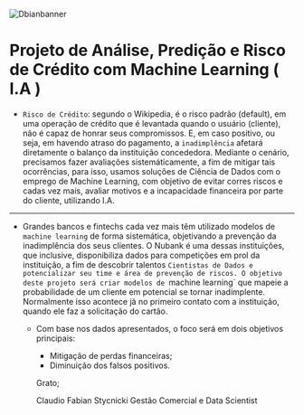 ![Dbianbanner](https://user-images.githubusercontent.com/79420053/199480193-289782ad-90a7-4537-8f4c-cca64e36b55f.png)

# Projeto de Análise, Predição e Risco de Crédito com Machine Learning ( I.A )

 - `Risco de Crédito`: segundo o Wikipedia, é o risco padrão (default), em uma operação de crédito que é levantada quando o usuário (cliente), não é capaz de honrar seus compromissos. E, em caso positivo, ou seja, em havendo atraso do pagamento, a `inadimplência` afetará diretamente o balanço da instituição concededora. Mediante o cenário, precisamos fazer avaliações sistemáticamente, a fim de mitigar tais ocorrências, para isso, usamos soluções de Ciência de Dados com o emprego de Machine Learning, com objetivo de evitar corres riscos e cadas vez  mais, avaliar motivos e a incapacidade financeira por parte do cliente, utilizando I.A.
___ 

  - Grandes bancos e fintechs cada vez mais têm utilizado modelos de `machine learning` de forma sistemática, objetivando a prevenção da inadimplência dos seus clientes. O Nubank é uma dessas instituições, que inclusive, disponibiliza dados para competições em prol da instituição, a fim de descobrir talentos `Cientistas de Dados e potencializar seu time e área de prevenção de riscos.
O objetivo deste projeto será criar modelos de `machine learning` que mapeie a probabilidade de um cliente em potencial se tornar inadimplente. Normalmente isso acontece já no primeiro contato com a instituição, quando ele faz a solicitação do cartão.
    - Com base nos dados apresentados, o foco será em dois objetivos principais:
      - Mitigação de perdas financeiras;
      - Diminuição dos falsos positivos.
      
      Grato;
      
      Claudio Fabian Stycnicki
      Gestão Comercial e Data Scientist
